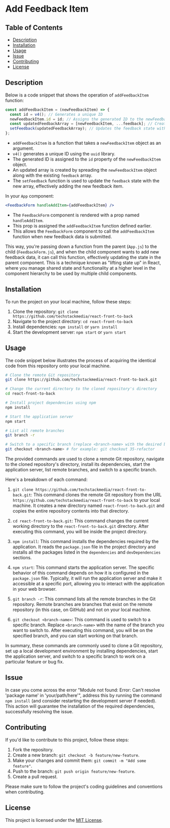 # Add Feedback Item

## Table of Contents

- [Description](#description)
- [Installation](#installation)
- [Usage](#usage)
- [Issue](#issue)
- [Contributing](#contributing)
- [License](#license)

## Description

Below is a code snippet that shows the operation of `addFeedbackItem` function:

```jsx
const addFeedbackItem = (newFeedbackItem) => {
  const id = v4(); // Generates a unique ID
  newFeedbackItem.id = id; // Assigns the generated ID to the newFeedbackItem
  const updatedFeedbackArray = [newFeedbackItem, ...feedback]; // Creates a new array with the newFeedbackItem added
  setFeedback(updatedFeedbackArray); // Updates the feedback state with the new array
};
```

- `addFeedbackItem` is a function that takes a `newFeedbackItem` object as an argument.
- `v4()` generates a unique ID using the `uuid` library.
- The generated ID is assigned to the `id` property of the `newFeedbackItem` object.
- An updated array is created by spreading the `newFeedbackItem` object along with the existing `feedback` array.
- The `setFeedback` function is used to update the `feedback` state with the new array, effectively adding the new feedback item.

In your `App` component:

```jsx
<FeedbackForm handleAddItem={addFeedbackItem} />
```

- The `FeedbackForm` component is rendered with a prop named `handleAddItem`.
- This prop is assigned the `addFeedbackItem` function defined earlier.
- This allows the `FeedbackForm` component to call the `addFeedbackItem` function when new feedback data is submitted.

This way, you're passing down a function from the parent (`App.js`) to the child (`FeedbackForm.js`), and when the child component wants to add new feedback data, it can call this function, effectively updating the state in the parent component. This is a technique known as "lifting state up" in React, where you manage shared state and functionality at a higher level in the component hierarchy to be used by multiple child components.

## Installation

To run the project on your local machine, follow these steps:

1. Clone the repository: `git clone https://github.com/techstackmedia/react-front-to-back`
2. Navigate to the project directory: `cd react-front-to-back`
3. Install dependencies: `npm install` or `yarn install`
4. Start the development server: `npm start` or `yarn start`

## Usage

The code snippet below illustrates the process of acquiring the identical code from this repository onto your local machine.

```bash
# Clone the remote Git repository
git clone https://github.com/techstackmedia/react-front-to-back.git

# Change the current directory to the cloned repository's directory
cd react-front-to-back

# Install project dependencies using npm
npm install

# Start the application server
npm start

# List all remote branches
git branch -r

# Switch to a specific branch (replace <branch-name> with the desired branch name)
git checkout <branch-name> # for example: git checkout 35-refactor
```

The provided commands are used to clone a remote Git repository, navigate to the cloned repository's directory, install its dependencies, start the application server, list remote branches, and switch to a specific branch.

Here's a breakdown of each command:

1. `git clone https://github.com/techstackmedia/react-front-to-back.git`: This command clones the remote Git repository from the URL `https://github.com/techstackmedia/react-front-to-back` to your local machine. It creates a new directory named `react-front-to-back.git` and copies the entire repository contents into that directory.

2. `cd react-front-to-back.git`: This command changes the current working directory to the `react-front-to-back.git` directory. After executing this command, you will be inside the project directory.

3. `npm install`: This command installs the dependencies required by the application. It reads the `package.json` file in the project directory and installs all the packages listed in the `dependencies` and `devDependencies` sections.

4. `npm start`: This command starts the application server. The specific behavior of this command depends on how it is configured in the `package.json` file. Typically, it will run the application server and make it accessible at a specific port, allowing you to interact with the application in your web browser.

5. `git branch -r`: This command lists all the remote branches in the Git repository. Remote branches are branches that exist on the remote repository (in this case, on GitHub) and not on your local machine.

6. `git checkout <branch-name>`: This command is used to switch to a specific branch. Replace `<branch-name>` with the name of the branch you want to switch to. After executing this command, you will be on the specified branch, and you can start working on that branch.

In summary, these commands are commonly used to clone a Git repository, set up a local development environment by installing dependencies, start the application server, and switch to a specific branch to work on a particular feature or bug fix.

## Issue

In case you come across the error "Module not found: Error: Can't resolve 'package name' in 'your/path/here'", address this by running the command `npm install` (and consider restarting the development server if needed). This action will guarantee the installation of the required dependencies, successfully resolving the issue.

## Contributing

If you'd like to contribute to this project, follow these steps:

1. Fork the repository.
2. Create a new branch: `git checkout -b feature/new-feature`.
3. Make your changes and commit them: `git commit -m "Add some feature"`.
4. Push to the branch: `git push origin feature/new-feature`.
5. Create a pull request.

Please make sure to follow the project's coding guidelines and conventions when contributing.

## License

This project is licensed under the [MIT License](https://opensource.org/licenses/MIT).
